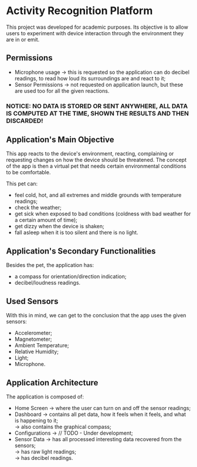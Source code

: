 # Activity Recognition Platform

This project was developed for academic purposes.
Its objective is to allow users to experiment with device interaction through the environment they are in or emit.

## Permissions

  - Microphone usage -> this is requested so the application can do decibel readings, to read how loud its surroundings are and react to it;
  - Sensor Permissions -> not requested on application launch, but these are used too for all the given reactions.

### NOTICE: NO DATA IS STORED OR SENT ANYWHERE, ALL DATA IS COMPUTED AT THE TIME, SHOWN THE RESULTS AND THEN DISCARDED!

## Application's Main Objective

This app reacts to the device's environment, reacting, complaining or requesting changes on how the device should be threatened.
The concept of the app is then a virtual pet that needs certain environmental conditions to be comfortable. 

This pet can: 
  - feel cold, hot, and all extremes and middle grounds with temperature readings;
  - check the weather;
  - get sick when exposed to bad conditions (coldness with bad weather for a certain amount of time);
  - get dizzy when the device is shaken;
  - fall asleep when it is too silent and there is no light.

## Application's Secondary Functionalities

Besides the pet, the application has:
  - a compass for orientation/direction indication;
  - decibel/loudness readings.

## Used Sensors

With this in mind, we can get to the conclusion that the app uses the given sensors:
  - Accelerometer;
  - Magnetometer;
  - Ambient Temperature;
  - Relative Humidity;
  - Light;
  - Microphone.

## Application Architecture

The application is composed of:
  - Home Screen -> where the user can turn on and off the sensor readings;
  - Dashboard -> contains all pet data, how it feels when it feels, and what is happening to it;<br />-> also contains the graphical compass;
  - Configurations -> // TODO - Under development;
  - Sensor Data -> has all processed interesting data recovered from the sensors;
          <br />-> has raw light readings;
          <br />-> has decibel readings.

